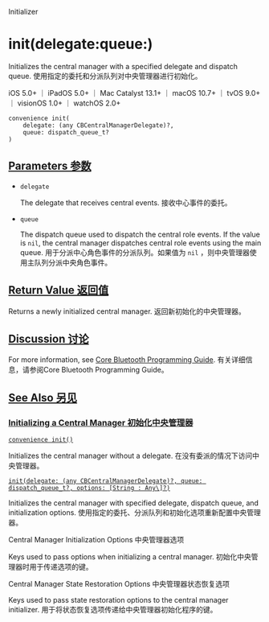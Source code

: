 Initializer

# init(delegate:queue:) 

Initializes the central manager with a specified delegate and dispatch queue.
使用指定的委托和分派队列对中央管理器进行初始化。

iOS 5.0+ ｜ iPadOS 5.0+ ｜ Mac Catalyst 13.1+ ｜ macOS 10.7+ ｜ tvOS 9.0+ ｜ visionOS 1.0+ ｜ watchOS 2.0+ 

```
convenience init(
    delegate: (any CBCentralManagerDelegate)?,
    queue: dispatch_queue_t?
)
```



## [Parameters  参数](https://developer.apple.com/documentation/corebluetooth/cbcentralmanager/init(delegate:queue:)#parameters)

- `delegate`

  The delegate that receives central events. 接收中心事件的委托。

- `queue`

  The dispatch queue used to dispatch the central role events. If the value is `nil`, the central manager dispatches central role events using the main queue. 用于分派中心角色事件的分派队列。如果值为 `nil` ，则中央管理器使用主队列分派中央角色事件。



## [Return Value 返回值](https://developer.apple.com/documentation/corebluetooth/cbcentralmanager/init(delegate:queue:)#return-value)

Returns a newly initialized central manager.
返回新初始化的中央管理器。



## [Discussion 讨论](https://developer.apple.com/documentation/corebluetooth/cbcentralmanager/init(delegate:queue:)#discussion)

For more information, see [Core Bluetooth Programming Guide](https://developer.apple.com/library/archive/documentation/NetworkingInternetWeb/Conceptual/CoreBluetooth_concepts/AboutCoreBluetooth/Introduction.html#//apple_ref/doc/uid/TP40013257).
有关详细信息，请参阅Core Bluetooth Programming Guide。



## [See Also 另见](https://developer.apple.com/documentation/corebluetooth/cbcentralmanager/init(delegate:queue:)#see-also)

### [Initializing a Central Manager 初始化中央管理器](https://developer.apple.com/documentation/corebluetooth/cbcentralmanager/init(delegate:queue:)#Initializing-a-Central-Manager)

[`convenience init()`](https://developer.apple.com/documentation/corebluetooth/cbcentralmanager/init())

Initializes the central manager without a delegate.
在没有委派的情况下访问中央管理器。

[`init(delegate: (any CBCentralManagerDelegate)?, queue: dispatch_queue_t?, options: [String : Any\]?)`](https://developer.apple.com/documentation/corebluetooth/cbcentralmanager/init(delegate:queue:options:))

Initializes the central manager with specified delegate, dispatch queue, and initialization options.
使用指定的委托、分派队列和初始化选项重新配置中央管理器。



Central Manager Initialization Options
中央管理器选项

Keys used to pass options when initializing a central manager.
初始化中央管理器时用于传递选项的键。



Central Manager State Restoration Options
中央管理器状态恢复选项

Keys used to pass state restoration options to the central manager initializer.
用于将状态恢复选项传递给中央管理器初始化程序的键。
